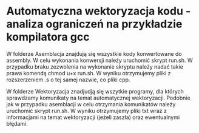 # Automatyczna wektoryzacja kodu -analiza ograniczeń na przykładzie kompilatora gcc
W folderze Asemblacja znajdują się wszystkie kody konwertowane do assembly. W celu wykonania konwersji należy uruchomić skrypt run.sh.
W przypadku braku zezwolenia na wykonanie skryptu należy nadać takie prawa komendą chmod u+x run.sh.
W wyniku otrzymujemy pliki z rozszerzeniem .s o tej samej nazwie, co pliki cpp.

W folderze Wektoryzacja znadjudją się wszytkie programy, dla których sprawdzamy komunikaty na temat automatycznej wektoryzacji.
Podobnie jak w przypadku asemblacji w celu otrzymania komunikatów należy uruchomić skrypt run.sh. 
W wyniku otrzymujemy pliki txt wraz z informacjami na temat wektoryzacji (jeżeli zaszła) oraz ewentualnymi błędami.
